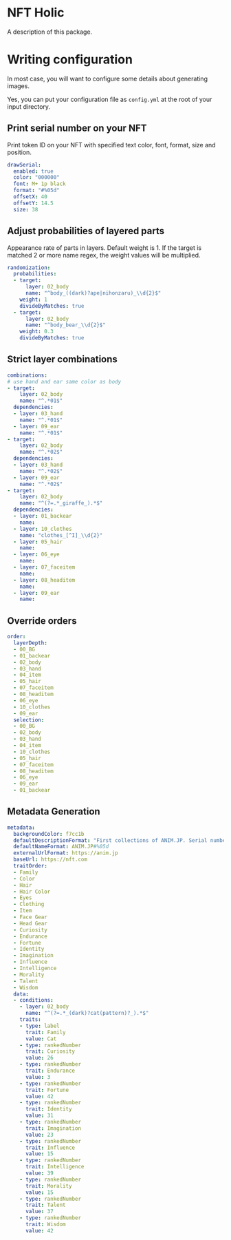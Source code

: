 # NFT Holic

A description of this package.

# Writing configuration

In most case, you will want to configure some details about generating images.

Yes, you can put your configuration file as `config.yml` at the root of your input directory.



## Print serial number on your NFT

Print token ID on your NFT with specified text color, font, format, size and position.

```yaml
drawSerial:
  enabled: true
  color: "000000"
  font: M+ 1p black
  format: "#%05d"
  offsetX: 40
  offsetY: 14.5
  size: 38
```



## Adjust probabilities of layered parts

Appearance rate of parts in layers. Default weight is 1. If the target is matched 2 or more name regex, the weight values will be multiplied.

```yaml
randomization:
  probabilities:
  - target:
      layer: 02_body
      name: "^body_((dark)?ape|nihonzaru)_\\d{2}$"
    weight: 1
    divideByMatches: true
  - target:
      layer: 02_body
      name: "^body_bear_\\d{2}$"
    weight: 0.3
    divideByMatches: true
```



## Strict layer combinations

```yaml
combinations:
# use hand and ear same color as body
- target:
    layer: 02_body
    name: "^.*01$"
  dependencies:
  - layer: 03_hand
    name: "^.*01$"
  - layer: 09_ear
    name: "^.*01$"
- target:
    layer: 02_body
    name: "^.*02$"
  dependencies:
  - layer: 03_hand
    name: "^.*02$"
  - layer: 09_ear
    name: "^.*02$"
- target:
    layer: 02_body
    name: "^(?=.*_giraffe_).*$"
  dependencies:
  - layer: 01_backear
    name:
  - layer: 10_clothes
    name: "clothes_[^I]_\\d{2}"
  - layer: 05_hair
    name:
  - layer: 06_eye
    name:
  - layer: 07_faceitem
    name:
  - layer: 08_headitem
    name:
  - layer: 09_ear
    name:
```



## Override orders

```yaml
order:
  layerDepth:
  - 00_BG
  - 01_backear
  - 02_body
  - 03_hand
  - 04_item
  - 05_hair
  - 07_faceitem
  - 08_headitem
  - 06_eye
  - 10_clothes
  - 09_ear
  selection:
  - 00_BG
  - 02_body
  - 03_hand
  - 04_item
  - 10_clothes
  - 05_hair
  - 07_faceitem
  - 08_headitem
  - 06_eye
  - 09_ear
  - 01_backear
```



## Metadata Generation

```yaml
metadata:
  backgroundColor: f7cc1b
  defaultDescriptionFormat: "First collections of ANIM.JP. Serial number is %05d."
  defaultNameFormat: ANIM.JP#%05d
  externalUrlFormat: https://anim.jp
  baseUrl: https://nft.com
  traitOrder:
  - Family
  - Color
  - Hair
  - Hair Color
  - Eyes
  - Clothing
  - Item
  - Face Gear
  - Head Gear
  - Curiosity
  - Endurance
  - Fortune
  - Identity
  - Imagination
  - Influence
  - Intelligence
  - Morality
  - Talent
  - Wisdom
  data:
  - conditions:
    - layer: 02_body
      name: "^(?=.*_(dark)?cat(pattern)?_).*$"
    traits:
    - type: label
      trait: Family
      value: Cat
    - type: rankedNumber
      trait: Curiosity
      value: 26
    - type: rankedNumber
      trait: Endurance
      value: 3
    - type: rankedNumber
      trait: Fortune
      value: 42
    - type: rankedNumber
      trait: Identity
      value: 31
    - type: rankedNumber
      trait: Imagination
      value: 23
    - type: rankedNumber
      trait: Influence
      value: 15
    - type: rankedNumber
      trait: Intelligence
      value: 39
    - type: rankedNumber
      trait: Morality
      value: 15
    - type: rankedNumber
      trait: Talent
      value: 37
    - type: rankedNumber
      trait: Wisdom
      value: 42
```

